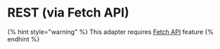 # REST \(via Fetch API\)

{% hint style="warning" %}
This adapter requires [Fetch API](https://caniuse.com/#feat=fetch) feature
{% endhint %}



